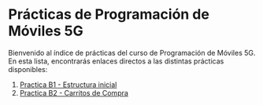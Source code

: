 # Prácticas de Programación de Móviles 5G

Bienvenido al índice de prácticas del curso de Programación de Móviles 5G. En esta lista, encontrarás enlaces directos a las distintas prácticas disponibles:

1. [Practica B1 - Estructura inicial](https://luispinto90.github.io/ProgramacionDeMoviles-5G/Practica-B1)
2. [Practica B2 - Carritos de Compra](https://luispinto90.github.io/ProgramacionDeMoviles-5G/Practica-B2)
